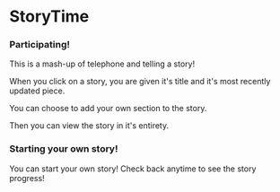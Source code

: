 # StoryTime

### Participating!
This is a mash-up of telephone and telling a story!

When you click on a story, you are given it's title and it's most recently updated piece.

You can choose to add your own section to the story.

Then you can view the story in it's entirety.


### Starting your own story!

You can start your own story! Check back anytime to see the story progress!
